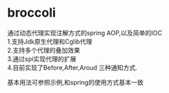 # broccoli
通过动态代理实现注解方式的spring AOP,以及简单的IOC  
1.支持Jdk原生代理和Cglib代理  
2.支持多个代理的叠加效果  
3.通过spi实现代理的扩展  
4.目前实现了Before,After,Aroud 三种通知方式.

基本用法可参照示例,和spring的使用方式基本一致
